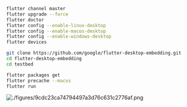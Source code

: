 

```bash
flutter channel master
flutter upgrade --force
flutter doctor 
flutter config --enable-linux-desktop 
flutter config --enable-macos-desktop
flutter config --enable-windows-desktop
flutter devices
```


```bash
git clone https://github.com/google/flutter-desktop-embedding.git
cd flutter-desktop-embedding
cd testbed

flutter packages get
flutter precache --macos
flutter run
```



![./figures/9cdc23ca74794497a3d76c631c2776af.png](./figures/9cdc23ca74794497a3d76c631c2776af.png)


